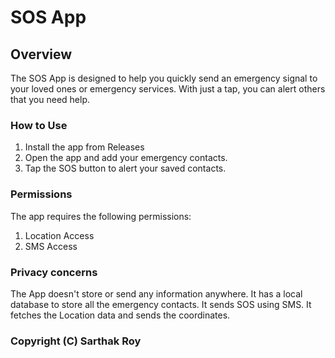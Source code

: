 # SOS App

## Overview
The SOS App is designed to help you quickly send an emergency signal to your loved ones or emergency services. With just a tap, you can alert others that you need help.


### How to Use
1. Install the app from Releases
2. Open the app and add your emergency contacts.
3. Tap the SOS button to alert your saved contacts.

### Permissions
The app requires the following permissions:
1. Location Access
2. SMS Access

### Privacy concerns
The App doesn't store or send any information anywhere. It has a local database to store all the emergency contacts. It sends SOS using SMS. It fetches the Location data and sends the coordinates.

### Copyright (C) Sarthak Roy
